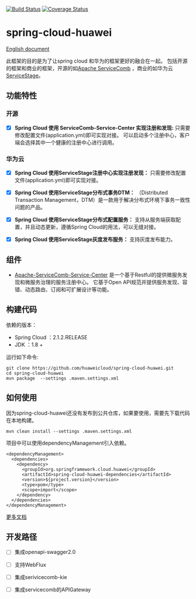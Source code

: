 [![Build Status](https://travis-ci.org/huaweicloud/spring-cloud-huawei.svg?branch=master)](https://travis-ci.org/huaweicloud/spring-cloud-huawei)
[![Coverage Status](https://coveralls.io/repos/github/huaweicloud/spring-cloud-huawei/badge.svg?branch=master)](https://coveralls.io/github/huaweicloud/spring-cloud-huawei?branch=master)
# spring-cloud-huawei

[English document](https://github.com/huaweicloud/spring-cloud-huawei)

此框架的目的是为了让spring cloud 和华为的框架更好的融合在一起。
包括开源的框架和商业的框架，开源的如[Apache ServiceComb](http://servicecomb.apache.org)
，商业的如华为云[ServiceStage](https://www.huaweicloud.com/product/servicestage.html)。
## 功能特性
### 开源
- [x] **Spring Cloud 使用 ServiceComb-Service-Center 实现注册和发现:**
只需要修改配置文件(application.yml)即可实现对接。
可以启动多个注册中心，客户端会选择其中一个健康的注册中心进行调用。

### 华为云

- [x] **Spring Cloud 使用ServiceStage注册中心实现注册发现：**
只需要修改配置文件(application.yml)即可实现对接。

- [x] **Spring Cloud 使用ServiceStage分布式事务DTM：**
（Distributed Transaction Management，DTM）是一款用于解决分布式环境下事务一致性问题的产品。

- [x] **Spring Cloud 使用ServiceStage分布式配置服务：**
支持从服务端获取配置，并且动态更新，遵循Spring Cloud的用法，可以无缝对接。

- [x] **Spring Cloud 使用ServiceStage灰度发布服务：**
支持灰度发布能力。
## 组件

 * [Apache-ServiceComb-Service-Center](https://github.com/apache/servicecomb-service-center)
  是一个基于Restful的提供微服务发现和微服务治理的服务注册中心。
  它基于Open API规范并提供服务发现、容错、动态路由、订阅和可扩展设计等功能。

## 构建代码

依赖的版本：
* Spring Cloud ：2.1.2.RELEASE
* JDK ：1.8 +

运行如下命令:

	git clone https://github.com/huaweicloud/spring-cloud-huawei.git
	cd spring-cloud-huawei
	mvn package  --settings .maven.settings.xml

## 如何使用
因为spring-cloud-huawei还没有发布到公共仓库，如果要使用，需要先下载代码在本地构建。
    
    mvn clean install --settings .maven.settings.xml

项目中可以使用dependencyManagement引入依赖。

    <dependencyManagement>
      <dependencies>
        <dependency>
          <groupId>org.springframework.cloud.huawei</groupId>
          <artifactId>spring-cloud-huawei-dependencies</artifactId>
          <version>${project.version}</version>
          <type>pom</type>
          <scope>import</scope>
        </dependency>
      </dependencies>
    </dependencyManagement>
[更多文档](https://github.com/huaweicloud/spring-cloud-huawei/blob/master/docs/index.md)

## 开发路径
- [ ] 集成openapi-swagger2.0
- [ ] 支持WebFlux
- [ ] 集成serivicecomb-kie
- [ ] 集成servicecomb的APIGateway


